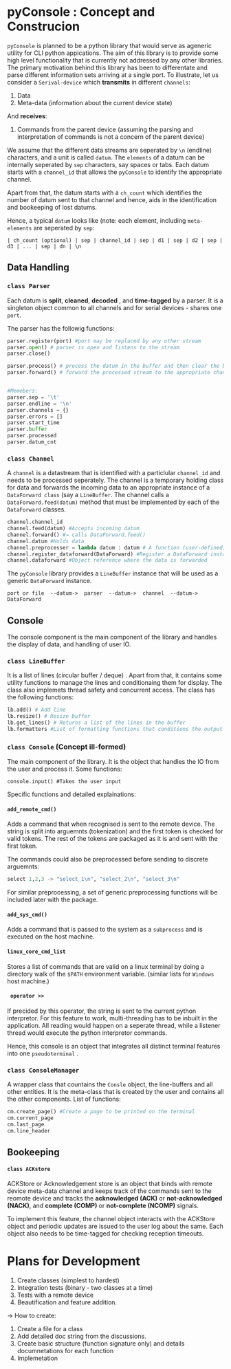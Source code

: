 # pyConsole : Concept and Construcion



`pyConsole` is planned to be a python library that would serve as ageneric utility for CLI python appications. The aim of this library is to provide some high level functionality that is currently not addressed by any other libraries. The primary motivation behind this library has been to differentate and parse different information sets arriving at a single port. To illustrate, let us consider a `Serival-device`  which **transmits** in different `channels`:

1. Data
2. Meta-data (information about the current device state)

And **receives**:

1. Commands from the parent device (assuming the parsing and interpretation of commands is not a concern of the parent device)

We assume that the different data streams are seperated by `\n` (endline) characters, and a unit is called `datum`. The `elements` of a datum can be internally seperated by `sep` characters, say spaces or tabs. Each datum starts with a `channel_id` that allows the `pyConsole` to identify the appropriate channel.

Apart from that, the datum starts with a `ch_count` which identifies the number of datum sent to that channel and hence, aids in the identification and bookeeping of lost datums.



Hence, a typical `datum` looks like (note: each element, including `meta-elements` are seperated by `sep`:

`| ch_count (optional) | sep | channel_id | sep | d1 | sep | d2 | sep | d3 | ... | sep | dn | \n` 



## Data Handling



### `class Parser`

Each datum is **split**, **cleaned**, **decoded** , and **time-tagged** by a parser.  It is a singleton object common to all channels and for serial devices - shares one `port`.



The parser has the followig functions:

```python
parser.register(port) #port may be replaced by any other stream
parser.open() # parser is open and listens to the stream
parser.close()

parser.process() # process the datum in the buffer and then clear the buffer
parser.forward() # forward the processed stream to the appropriate channel 


#Memebers:
parser.sep = '\t'
parser.endline = '\n'
parser.channels = {}
parser.errors = []
parser.start_time
parser.buffer
parser.processed
parser.datum_cnt
```



### `class Channel`

A `channel` is a datastream that is identified with a particlular `channel_id` and needs to be processed seperately. The channel is a temporary holding class for data and forwards the incoming data to an appropriate instance of a `DataForward class` (say a `LineBuffer`. The channel calls a `DataForward.feed(datum)` method that must be implemented by each of the `DataForward` classes.

```python
channel.channel_id
channel.feed(datum) #Accepts incoming datum
channel.forward() #→ calls DataForward.feed()
channel.datum #Holds data
channel.preprocesser = lambda datum : datum # A function (user-defined) that processes the 'held' data (optional)
channel.register_dataforward(DataForward) #Register a DataForward instance
channel.dataforward #Object reference where the data is forwarded 
```

  The `pyConsole` library provides a `LineBuffer` instance that will be used as a generic `DataForward` instance.

`port or file  --datum->  parser  --datum->  channel  --datum->  DataForward`



## Console

The console component is the main component of the library and handles the display of data, and handling of user IO.



### `class LineBuffer`

It is a list of lines (circular buffer / deque) . Apart from that, it contains some utility functions to manage the lines and conditionaing them for display. The class also implemets thread safety and concurrent access. The class has the following functions:

```python
lb.add() # Add line
lb.resize() # Resize buffer
lb.get_lines() # Returns a list of the lines in the buffer
lb.formatters #List of formatting functions that conditions the output texts
```



### `class Console` (Concept ill-formed)

The main component of the library. It is the object that handles the IO from the user and process it. Some functions:

```
console.input() #Takes the user input
```



Specific functions and detailed explainations:

#### `add_remote_cmd()` 

Adds a command that when recognised is sent to the remote device.  The string is split into arguemnts (tokenization) and the first token is checked for valid tokens. The rest of the tokens are packaged as it is and sent with the first token.

The commands could also be preprocessed before sending to discrete arguemnts:

```python
select 1,2,3 -> "select_1\n", "select_2\n", "select_3\n"
```

For similar preprocessing, a set of generic preprocessing functions will be included later with the package.

#### `add_sys_cmd()`

Adds a command that is passed to the system as a `subprocess` and is executed on the host machine.

#### `linux_core_cmd_list`

Stores a list of commands that are valid on a linux terminal by doing a directory walk of the `$PATH` environment variable. (similar lists for `Windows` host machine.)

#### ` operator >>`

If precided by this operator, the string is sent to the current python interpretor. For this feature to work, multi-threading has to be inbuilt in the application. All reading would happen on a seperate thread, while a listener thread would execute the python interpretor commands.

Hence, this console is an object that  integrates all distinct terminal features into one `pseudoterminal` .



### `class ConsoleManager`

A wrapper class that countains the `Consle` object, the line-buffers and all other entities. It is the meta-class that is created by the user and contains all the other components. List of functions:

```python
cm.create_page() #Create a page to be printed on the terminal
cm.current_page
cm.last_page
cm.line_header
```



## Bookeeping

#### `class ACKstore`

ACKStore or Acknowledgement store is an object that binds with remote device meta-data channel and keeps track of the commands sent to the reomote device and tracks the **acknowledged (ACK)** or **not-acknowledged (NACK)**, and **complete (COMP)** or **not-complete (NCOMP)** signals.

To implement this feature, the channel object interacts with the ACKStore object and periodic updates are issued to the user log about the same. Each object also needs to be time-tagged for checking reception timeouts.



# Plans for Development

1. Create classes (simplest to hardest)
2. Integration tests (binary - two classes at a time)
3. Tests with a remote device
4. Beautification and feature addition.



→ How to create:

1. Create a file for a class
2. Add detailed doc string from the discussions.
3. Create basic structure (function signature only) and details documnetations for each function
4. Implemetation 